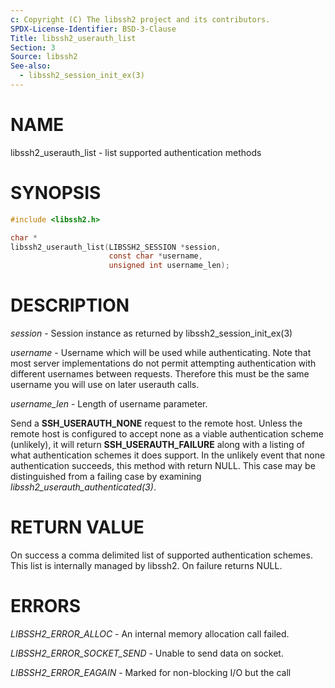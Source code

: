 ```yaml
---
c: Copyright (C) The libssh2 project and its contributors.
SPDX-License-Identifier: BSD-3-Clause
Title: libssh2_userauth_list
Section: 3
Source: libssh2
See-also:
  - libssh2_session_init_ex(3)
---
```


# NAME

libssh2_userauth_list - list supported authentication methods

# SYNOPSIS

~~~c
#include <libssh2.h>

char *
libssh2_userauth_list(LIBSSH2_SESSION *session,
                      const char *username,
                      unsigned int username_len);
~~~

# DESCRIPTION

*session* - Session instance as returned by libssh2_session_init_ex(3)

*username* - Username which will be used while authenticating. Note that
most server implementations do not permit attempting authentication with
different usernames between requests. Therefore this must be the same username
you will use on later userauth calls.

*username_len* - Length of username parameter.

Send a **SSH_USERAUTH_NONE** request to the remote host. Unless the remote
host is configured to accept none as a viable authentication scheme
(unlikely), it will return **SSH_USERAUTH_FAILURE** along with a listing of
what authentication schemes it does support. In the unlikely event that none
authentication succeeds, this method with return NULL. This case may be
distinguished from a failing case by examining
*libssh2_userauth_authenticated(3)*.

# RETURN VALUE

On success a comma delimited list of supported authentication schemes. This
list is internally managed by libssh2. On failure returns NULL.

# ERRORS

*LIBSSH2_ERROR_ALLOC* - An internal memory allocation call failed.

*LIBSSH2_ERROR_SOCKET_SEND* - Unable to send data on socket.

*LIBSSH2_ERROR_EAGAIN* - Marked for non-blocking I/O but the call
